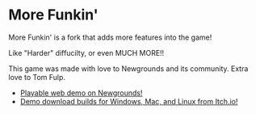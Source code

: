 # More Funkin'

More Funkin' is a fork that adds more features into the game!

Like "Harder" diffucilty, or even MUCH MORE!!

This game was made with love to Newgrounds and its community. Extra love to Tom Fulp.

- [Playable web demo on Newgrounds!](https://www.newgrounds.com/portal/view/770371)
- [Demo download builds for Windows, Mac, and Linux from Itch.io!](https://ninja-muffin24.itch.io/funkin)
